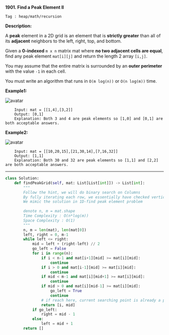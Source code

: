 **1901. Find a Peak Element II**

```Tag : heap/math/recursion```

**Description:**

A **peak** element in a 2D grid is an element that is **strictly greater** than all of its **adjacent** neighbors to the left, right, top, and bottom.

Given a **0-indexed** ```m x n``` matrix mat where **no two adjacent cells are equal**, find any peak element ```mat[i][j]``` and return the length 2 array ```[i,j]```.

You may assume that the entire matrix is surrounded by an **outer perimeter** with the value ```-1``` in each cell.

You must write an algorithm that runs in ```O(m log(n))``` or ```O(n log(m))``` time.

**Example1:**

![avatar](Fig/1901-E1.png)

        Input: mat = [[1,4],[3,2]]
        Output: [0,1]
        Explanation: Both 3 and 4 are peak elements so [1,0] and [0,1] are both acceptable answers.

**Example2:**

![avatar](Fig/1901-E2.png)

        Input: mat = [[10,20,15],[21,30,14],[7,16,32]]
        Output: [1,1]
        Explanation: Both 30 and 32 are peak elements so [1,1] and [2,2] are both acceptable answers.

-----------

```python
class Solution:
    def findPeakGrid(self, mat: List[List[int]]) -> List[int]:
        """
        Follow the hint, we will do binary search on Columns
        By fully iterating each row, we essentially have checked vertically
        We mimic the solution in 1D-find peak element problem
        
        denote n, m = mat.shape
        Time Complexity : O(n*log(m))
        Space Complexity : O(1)
        """
        n, m = len(mat), len(mat[0])
        left, right = 0, m-1
        while left <= right:
            mid = left + (right-left) // 2
            go_left = False
            for i in range(n):
                if i < n-1 and mat[i+1][mid] >= mat[i][mid]:
                    continue
                if i > 0 and mat[i-1][mid] >= mat[i][mid]:
                    continue
                if mid < m-1 and mat[i][mid+1] >= mat[i][mid]:
                    continue
                if mid > 0 and mat[i][mid-1] >= mat[i][mid]:
                    go_left = True
                    continue
                # if reach here, current searching point is already a peak
                return [i, mid]
            if go_left:
                right = mid - 1
            else:
                left = mid + 1
        return []
```
